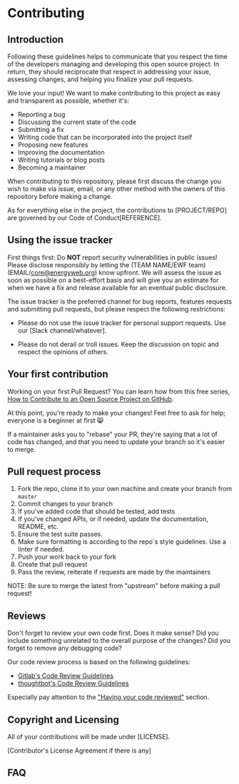 # Contributing

## Introduction

Following these guidelines helps to communicate that you respect the time of the developers managing and developing this open source project. In return, they should reciprocate that respect in addressing your issue, assessing changes, and helping you finalize your pull requests.

We love your input! We want to make contributing to this project as easy and transparent as possible, whether it's:

-   Reporting a bug
-   Discussing the current state of the code
-   Submitting a fix
-   Writing code that can be incorporated into the project itself
-   Proposing new features
-   Improving the documentation
-   Writing tutorials or blog posts
-   Becoming a maintainer

When contributing to this repository, please first discuss the change you wish to make via issue,
email, or any other method with the owners of this repository before making a change.

As for everything else in the project, the contributions to [PROJECT/REPO] are governed by our Code of Conduct[REFERENCE].

## Using the issue tracker

First things first: Do **NOT** report security vulnerabilities in public issues! Please disclose responsibly by letting the (TEAM NAME/EWF team) (EMAIL/core@energyweb.org) know upfront. We will assess the issue as soon as possible on a best-effort basis and will give you an estimate for when we have a fix and release available for an eventual public disclosure.

The issue tracker is the preferred channel for bug reports, features requests and submitting pull requests, but please respect the following restrictions:

-   Please do not use the issue tracker for personal support requests. Use our [Slack channel/whatever].

-   Please do not derail or troll issues. Keep the discussion on topic and respect the opinions of others.

## Your first contribution

Working on your first Pull Request? You can learn how from this free series, [How to Contribute to an Open Source Project on GitHub](https://egghead.io/series/how-to-contribute-to-an-open-source-project-on-github).

At this point, you're ready to make your changes! Feel free to ask for help; everyone is a beginner at first :smile_cat:

If a maintainer asks you to "rebase" your PR, they're saying that a lot of code has changed, and that you need to update your branch so it's easier to merge.

## Pull request process

1.  Fork the repo, clone it to your own machine and create your branch from `master`
2.  Commit changes to your branch
3.  If you've added code that should be tested, add tests
4.  If you've changed APIs, or if needed, update the documentation, README, etc.
5.  Ensure the test suite passes.
6.  Make sure formatting is according to the repo`s style guidelines. Use a linter if needed.
7.  Push your work back to your fork
8.  Create that pull request
9.  Pass the review, reiterate if requests are made by the maintainers

NOTE: Be sure to merge the latest from "upstream" before making a pull request!

## Reviews

Don't forget to review your own code first. Does it make sense? Did you include something unrelated to the overall purpose of the changes? Did you forget to remove any debugging code?

Our code review process is based on the following guidelines:

-   [Gitlab's Code Review Guidelines](https://gitlab.com/help/development/code_review.md)
-   [thoughtbot's Code Review Guidelines](https://github.com/thoughtbot/guides/tree/master/code-review)

Especially pay attention to the ["Having your code reviewed"](https://gitlab.com/help/development/code_review.md#having-your-code-reviewed) section.

## Copyright and Licensing

All of your contributions will be made under [LICENSE].

[Contributor's License Agreement if there is any]

## FAQ
